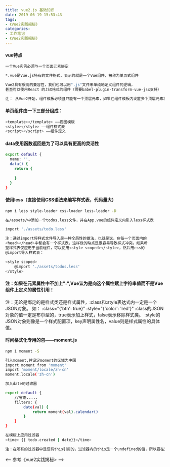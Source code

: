 ```yaml
---
title: vue2.js 基础知识
date: 2019-06-19 15:53:43
tags:
- 《Vue2实践揭秘》
categories:
- 工作笔记
- 《Vue2实践揭秘》
---
```

#### vue特点
```bash
一个Vue实例必须与一个页面元素绑定

*.vue是Vue.js特有的文件格式，表示的就是一个Vue组件，被称为单页式组件

Vue2具有很高的兼容性，我们也可以用".js"文件来单纯地定义组件的逻辑，
甚至可以使用React 的JSX格式的组件（需要babel-plugin-transform-vue-jsx支持）

注： 从Vue2开始，组件模板必须且只能有一个顶层元素，如果在组件模板内设置多个顶层元素将会引发编译异常。

```
<!--more-->
#### 单页组件由一下三部分组成：
```bash
<template></template> ——视图模板
<style></style> ——组件样式表
<script></script> ——组件定义
```
#### data使用函数返回是为了可以具有更高的灵活性
```bash
export default {
  name: '',
  data() { 
    return {
        
    }
  }
}
```
#### 使用less（直接使用CSS语法来编写样式表，代码量大）
```bash
npm i less style-loader css-loader less-loader -D

在/assets/中添加一个todos.less文件，并在App.vue的组件定义内引入less样式表

import './assets/todo.less'

注：通过import将样式文件导入是一种全局性的做法，也就是说，在每一个页面内的
<head></head>中都会有一个样式表，这样做的缺点是很容易导致样式冲突。如果希
望样式表仅应用于当前组件，可以使用<style scoped></style>，然后用css的
@import导入样式表：

<style scoped>
    @import './assets/todos.less'
</style>

```
#### 注：如果在元素属性中不加上":",Vue认为是向这个属性赋上字符串值而不是Vue组件上定义的属性引用！

注：无论是绑定的是样式类还是样式属性，:class和:style表达式内一定是一个JSON对象。
如： :class="{'btn': true}"     :style="{'color': 'red'}"
:class的JSON对象的值一定是布尔型的，true表示加上样式，false表示移除样式类。
:style的JSON对象则像是一个样式配置项，key声明属性名，value则是样式属性的具体值。

#### 时间格式化专用的包——moment.js
```bash
npm i moment -S

引入moment,并设定moment的区域为中国
import moment from 'moment'
import 'moment/locale/zh-cn'
moment.locale('zh-cn')

加入date的过滤器

export default {
    //省略.....
    filters: {
        date(val) {
            return moment(val).calendar()
        }
    }
}

在模板上应用过滤器
<time> {{ todo.created | date}}</time>

注：在所有的过滤器中是没有this引用的，过滤器内的this是一个undefined的值，所以要在过滤器内尝试引用组件实例内的变量或方法，否则会引发空值引用的异常。
```

<-- 参考《vue2实践揭秘> -->